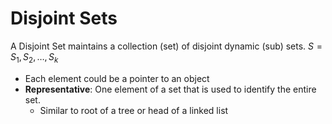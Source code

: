 # Disjoint Sets

A Disjoint Set maintains a collection (set) of disjoint dynamic (sub) sets.
$S={S_1, S_2, \dots , S_k}$

- Each element could be a pointer to an object
- **Representative**: One element of a set that is used to identify the entire set.
  - Similar to root of a tree or head of a linked list
